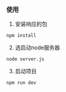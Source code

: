 ### 使用
1. 安装响应的包
```
npm install
```

2. 选启动node服务器
```
node server.js
```

3. 启动项目
```
npm run dev
```